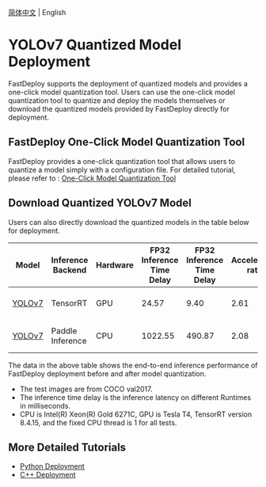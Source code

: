 [简体中文](README.md) | English

# YOLOv7 Quantized Model Deployment

FastDeploy supports the deployment of quantized models and provides a one-click model quantization tool.
Users can use the one-click model quantization tool to quantize and deploy the models themselves or download the quantized models provided by FastDeploy directly for deployment.

## FastDeploy One-Click Model Quantization Tool

FastDeploy provides a one-click quantization tool that allows users to quantize a model simply with a configuration file.
For detailed tutorial, please refer to : [One-Click Model Quantization Tool](../../../../../tools/quantization/)

## Download Quantized YOLOv7 Model

Users can also directly download the quantized models in the table below for deployment.

| Model                                                                 | Inference Backend | Hardware | FP32 Inference Time Delay | FP32 Inference Time Delay | Acceleration ratio | FP32 mAP | INT8 mAP | Method                          |
| --------------------------------------------------------------------- | ----------------- | -------- | ------------------------- | ------------------------- | ------------------ | -------- | -------- | ------------------------------- |
| [YOLOv7](https://bj.bcebos.com/paddlehub/fastdeploy/yolov7_quant.tar) | TensorRT          | GPU      | 24.57                     | 9.40                      | 2.61               | 51.1     | 50.8     | Quantized distillation training |
| [YOLOv7](https://bj.bcebos.com/paddlehub/fastdeploy/yolov7_quant.tar) | Paddle Inference  | CPU      | 1022.55                   | 490.87                    | 2.08               | 51.1     | 46.3     | Quantized distillation training |

The data in the above table shows the end-to-end inference performance of FastDeploy deployment before and after model quantization.

- The test images are from COCO val2017.
- The inference time delay is the inference latency on different Runtimes in milliseconds.
- CPU is Intel(R) Xeon(R) Gold 6271C, GPU is Tesla T4, TensorRT version 8.4.15, and the fixed CPU thread is 1 for all tests.

## More Detailed Tutorials

- [Python Deployment](python)
- [C++ Deployment](cpp)
